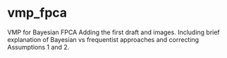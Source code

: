 # vmp_fpca
VMP for Bayesian FPCA
Adding the first draft and images.
Including brief explanation of Bayesian vs frequentist approaches and correcting Assumptions 1 and 2.